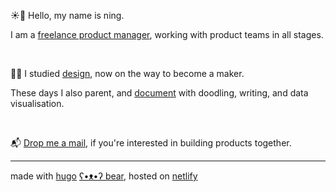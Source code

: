 ☀️🧃 Hello, my name is ning.

I am a [freelance product manager][linkedin-url], working with product teams in all stages.


&nbsp;


👩‍🌾 I studied [design][old-portfolio-url], now on the way to become a maker.

These days I also parent, and [document][blog-url] with doodling, writing, and data visualisation.


&nbsp;


📬 [Drop me a mail](mailto:ninginthenetherlands@gmail.com), if you're interested in building products together.

---
made with [hugo][hugo-url] [ʕ•ᴥ•ʔ bear][hugo-bear-url], hosted on [netlify][netlify-url]


[old-portfolio-url]: https://cargocollective.com/ningxxu/
[linkedin-url]: https://www.linkedin.com/in/ningxxu/
[blog-url]: /blog/
[hugo-url]: https://gohugo.io/
[hugo-bear-url]: https://github.com/janraasch/hugo-bearblog/
[netlify-url]: https://www.netlify.com/